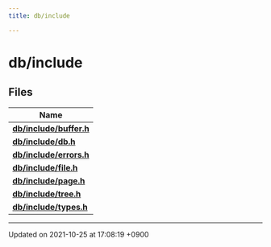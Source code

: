 ```yaml
---
title: db/include

---
```


# db/include



## Files

| Name           |
| -------------- |
| **[db/include/buffer.h](/Files/buffer_8h#file-buffer.h)**  |
| **[db/include/db.h](/Files/db_8h#file-db.h)**  |
| **[db/include/errors.h](/Files/errors_8h#file-errors.h)**  |
| **[db/include/file.h](/Files/file_8h#file-file.h)**  |
| **[db/include/page.h](/Files/page_8h#file-page.h)**  |
| **[db/include/tree.h](/Files/tree_8h#file-tree.h)**  |
| **[db/include/types.h](/Files/types_8h#file-types.h)**  |






-------------------------------

Updated on 2021-10-25 at 17:08:19 +0900

